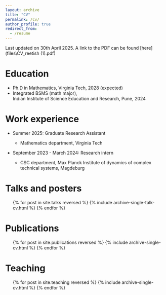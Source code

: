 ```yaml
---
layout: archive
title: "CV"
permalink: /cv/
author_profile: true
redirect_from:
  - /resume
---
```


Last updated on 30th April 2025. A link to the PDF can be found [here](files\CV_reetish (1).pdf)

Education
======
* Ph.D in Mathematics, Virginia Tech, 2028 (expected)
* Integrated BSMS (math major), <br>
Indian Institute of Science Education and Research, Pune, 2024

Work experience
======
* Summer 2025: Graduate Research Assistant
  * Mathematics department, Virginia Tech

* September 2023 - March 2024: Research intern
  * CSC department, Max Planck Institute of dynamics of complex technical systems, Magdeburg

  
Talks and posters
======
  <ul>{% for post in site.talks reversed %}
    {% include archive-single-talk-cv.html  %}
  {% endfor %}</ul>

Publications
======
  <ul>{% for post in site.publications reversed %}
    {% include archive-single-cv.html %}
  {% endfor %}</ul>
  
Teaching
======
  <ul>{% for post in site.teaching reversed %}
    {% include archive-single-cv.html %}
  {% endfor %}</ul>
  

